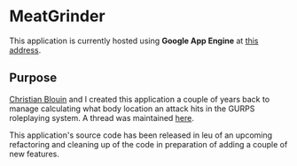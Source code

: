 # MeatGrinder

This application is currently hosted using **Google App Engine** at [this address](http://meat-grinder.appspot.com).

## Purpose

[Christian Blouin](https://github.com/bongotastic) and I created this application a couple of years back to manage calculating what body location an attack hits in the GURPS roleplaying system. A thread was maintained [here](http://gurpspalantirquest.blogspot.ca/2013/05/web-app-for-hit-location-and-realistic.html).

This application's source code has been released in leu of an upcoming refactoring and cleaning up of the code in preparation of adding a couple of new features.

